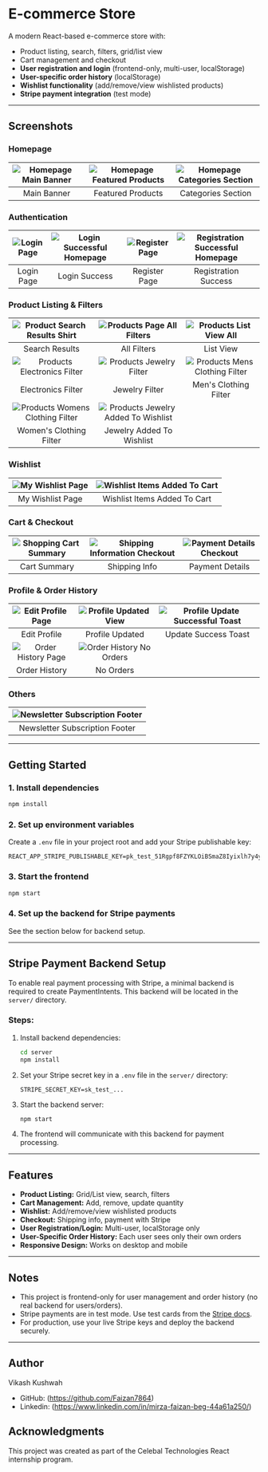 # E-commerce Store

A modern React-based e-commerce store with:
- Product listing, search, filters, grid/list view
- Cart management and checkout
- **User registration and login** (frontend-only, multi-user, localStorage)
- **User-specific order history** (localStorage)
- **Wishlist functionality** (add/remove/view wishlisted products)
- **Stripe payment integration** (test mode)

---

## Screenshots

### Homepage
| ![Homepage Main Banner](public/screenshots/Homepage_Main_Banner.jpg.png) | ![Homepage Featured Products](public/screenshots/Homepage_Featured_Products.jpg.png) | ![Homepage Categories Section](public/screenshots/Homepage_Categories_Section.jpg.png) |
|:---:|:---:|:---:|
| Main Banner | Featured Products | Categories Section |

### Authentication
| ![Login Page](public/screenshots/Login_Page.png.png) | ![Login Successful Homepage](public/screenshots/Login_Successful_Homepage.jpg.png) | ![Register Page](public/screenshots/Create_Account_Register_Page.png.png) | ![Registration Successful Homepage](public/screenshots/Registration_Successful_Homepage.jpg.png) |
|:---:|:---:|:---:|:---:|
| Login Page | Login Success | Register Page | Registration Success |

### Product Listing & Filters
| ![Product Search Results Shirt](public/screenshots/Product_Search_Results_Shirt.jpg.png) | ![Products Page All Filters](public/screenshots/Products_Page_All_Filters.jpg.png) | ![Products List View All](public/screenshots/Products_List_View_All.jpg.png) |
|:---:|:---:|:---:|
| Search Results | All Filters | List View |
| ![Products Electronics Filter](public/screenshots/Products_Electronics_Filter.jpg.png) | ![Products Jewelry Filter](public/screenshots/Products_Jewelry_Filter.jpg.png) | ![Products Mens Clothing Filter](public/screenshots/Products_Mens_Clothing_Filter.jpg.png) |
| Electronics Filter | Jewelry Filter | Men's Clothing Filter |
| ![Products Womens Clothing Filter](public/screenshots/Products_Womens_Clothing_Filter.jpg.png) | ![Products Jewelry Added To Wishlist](public/screenshots/Products_Jewelry_Added_To_Wishlist.jpg.png) | |
| Women's Clothing Filter | Jewelry Added To Wishlist | |

### Wishlist
| ![My Wishlist Page](public/screenshots/My_Wishlist_Page.png.png) | ![Wishlist Items Added To Cart](public/screenshots/Wishlist_Items_Added_To_Cart.png.png) |
|:---:|:---:|
| My Wishlist Page | Wishlist Items Added To Cart |

### Cart & Checkout
| ![Shopping Cart Summary](public/screenshots/Shopping_Cart_Summary.png.png) | ![Shipping Information Checkout](public/screenshots/Shipping_Information_Checkout.png.png) | ![Payment Details Checkout](public/screenshots/Payment_Details_Checkout.png.png) |
|:---:|:---:|:---:|
| Cart Summary | Shipping Info | Payment Details |

### Profile & Order History
| ![Edit Profile Page](public/screenshots/Edit_Profile_Page.png.png) | ![Profile Updated View](public/screenshots/Profile_Updated_View.png.png) | ![Profile Update Successful Toast](public/screenshots/Profile_Update_Successful_Toast.png.png) |
|:---:|:---:|:---:|
| Edit Profile | Profile Updated | Update Success Toast |
| ![Order History Page](public/screenshots/Order_History_Page.png.png) | ![Order History No Orders](public/screenshots/Order_History_No_Orders.png.png) |
| Order History | No Orders |

### Others
| ![Newsletter Subscription Footer](public/screenshots/Newsletter_Subscription_Footer.png.png) |
|:---:|
| Newsletter Subscription Footer |

---

## Getting Started

### 1. Install dependencies
```bash
npm install
```

### 2. Set up environment variables
Create a `.env` file in your project root and add your Stripe publishable key:
```
REACT_APP_STRIPE_PUBLISHABLE_KEY=pk_test_51Rgpf8FZYKLOiBSmaZ8Iyixlh7y4yyaN9je9EjNiw4eCyNLMqBxuNURFTmIM1d68Q5bj1Y26n8qBQLkBtXJF7Bun000cLlwPAv
```

### 3. Start the frontend
```bash
npm start
```

### 4. Set up the backend for Stripe payments
See the section below for backend setup.

---

## Stripe Payment Backend Setup

To enable real payment processing with Stripe, a minimal backend is required to create PaymentIntents. This backend will be located in the `server/` directory.

### Steps:
1. Install backend dependencies:
   ```bash
   cd server
   npm install
   ```
2. Set your Stripe secret key in a `.env` file in the `server/` directory:
   ```env
   STRIPE_SECRET_KEY=sk_test_...
   ```
3. Start the backend server:
   ```bash
   npm start
   ```
4. The frontend will communicate with this backend for payment processing.

---

## Features
- **Product Listing:** Grid/List view, search, filters
- **Cart Management:** Add, remove, update quantity
- **Wishlist:** Add/remove/view wishlisted products
- **Checkout:** Shipping info, payment with Stripe
- **User Registration/Login:** Multi-user, localStorage only
- **User-Specific Order History:** Each user sees only their own orders
- **Responsive Design:** Works on desktop and mobile

---

## Notes
- This project is frontend-only for user management and order history (no real backend for users/orders).
- Stripe payments are in test mode. Use test cards from the [Stripe docs](https://stripe.com/docs/testing).
- For production, use your live Stripe keys and deploy the backend securely.

---

## Author

Vikash Kushwah
- GitHub: (https://github.com/Faizan7864)
- Linkedin: (https://www.linkedin.com/in/mirza-faizan-beg-44a61a250/)

## Acknowledgments

This project was created as part of the Celebal Technologies React internship program.
